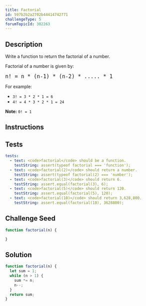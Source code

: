 ```yaml
---
title: Factorial
id: 597b2b2a2702b44414742771
challengeType: 5
forumTopicId: 302263
---
```


## Description

<section id='description'>

Write a function to return the factorial of a number.

Factorial of a number is given by:

<pre><big>n! = n * (n-1) * (n-2) * ..... * 1</big>
</pre>

For example:

<ul>
  <li><code>3! = 3 * 2 * 1 = 6</code></li>
  <li><code>4! = 4 * 3 * 2 * 1 = 24</code></li>
</ul>

**Note:** `0! = 1`

</section>

## Instructions

<section id='instructions'>

</section>

## Tests

<section id='tests'>

```yml
tests:
  - text: <code>factorial</code> should be a function.
    testString: assert(typeof factorial === 'function');
  - text: <code>factorial(2)</code> should return a number.
    testString: assert(typeof factorial(2) === 'number');
  - text: <code>factorial(3)</code> should return 6.
    testString: assert.equal(factorial(3), 6);
  - text: <code>factorial(5)</code> should return 120.
    testString: assert.equal(factorial(5), 120);
  - text: <code>factorial(10)</code> should return 3,628,800.
    testString: assert.equal(factorial(10), 3628800);

```

</section>

## Challenge Seed

<section id='challengeSeed'>

<div id='js-seed'>

```js
function factorial(n) {

}
```

</div>

</section>

## Solution

<section id='solution'>

```js
function factorial(n) {
  let sum = 1;
  while (n > 1) {
    sum *= n;
    n--;
  }
  return sum;
}


```

</section>
